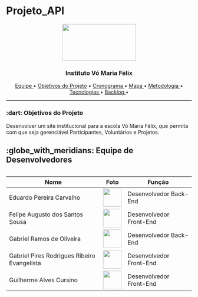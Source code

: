 # Projeto_API
<p align="center">
<img src="https://github.com/UniversalDevs/Projeto_API/blob/main/Imagens/logo.PNG?raw=true" width="200" height="100" />
  <h3 align="center">Instituto Vó Maria Félix</h3>
</p>  


<p align="center">
  <a href ="https://github.com/UniversalDevs/Projeto_API/blob/main/README.md#globe_with_meridians-equipe-de-desenvolvedores"> Equipe </a>  •
  <a href =""> Objetivos do Projeto</a>  • 
  <a href =""> Cronograma </a>  • 
  <a href =""> Mapa </a>  • 
  <a href =""> Metodologia </a>  • 
  <a href =""> Tecnologias </a>  • 
  <a href =""> Backlog </a>  • 
</p>
<hr>
<h3> :dart: Objetivos do Projeto</h2>
<p>Desenvolver um site institucional para a escola Vó Maria Félix, que permita com que seja gerenciável Participantes, Voluntários e Projetos.

<h2>:globe_with_meridians: Equipe de Desenvolvedores</h2>
  <table align="left">
    <thead>
      <th>Nome</th>
      <th>Foto</th>
      <th>Função</th>
    </thead>
    <tbody>
     <tr>
      <td>Eduardo Pereira Carvalho</tb>
        <td>
          <img src= "https://github.com/UniversalDevs/Projeto_API/blob/main/Imagens/Fotos%20Equipe/Eduardo.jpeg?raw=true" width="50px">
        </td>
      <td>Desenvolvedor Back-End</td>
     </tr>
     <tr>
      <td>Felipe Augusto dos Santos Sousa</tb>
        <td>
          <img src= "https://github.com/UniversalDevs/Projeto_API/blob/main/Imagens/Fotos%20Equipe/Felipe.jpg?raw=true" width="50px">
        </td>
        <td>Desenvolvedor Front-End</td>
     </tr>
     <tr>
      <td>Gabriel Ramos de Oliveira</tb>
        <td>
          <img src= "https://github.com/UniversalDevs/Projeto_API/blob/main/Imagens/Fotos%20Equipe/Ramos.jpeg?raw=true" width="50px">
        </td>
        <td>Desenvolvedor Back-End</td>
     </tr>
     <tr>
      <td>Gabriel Pires Rodrigues Ribeiro Evangelista</tb>
        <td>
          <img src= "https://github.com/UniversalDevs/Projeto_API/blob/main/Imagens/Fotos%20Equipe/Pires.jpeg?raw=true" width="50px">
        </td>
        <td>Desenvolvedor Front-End</td>
     </tr>
     <tr>
      <td>Guilherme Alves Cursino</tb>
        <td>
          <img src= "https://github.com/UniversalDevs/Projeto_API/blob/main/Imagens/Fotos%20Equipe/Guilherme.PNG?raw=true" width="50px">
        </td>
        <td>Desenvolvedor Front-End</td>
     </tr>
    </tbody>
  </table>
  


  
